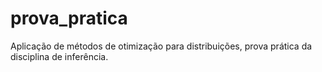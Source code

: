 # prova_pratica
 Aplicação de métodos de otimização para distribuições, prova prática da disciplina de inferência.
